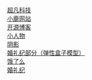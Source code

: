 <a href="https://lhy8.github.io//day06/code/html/超凡科技.html">超凡科技</a><br>
<a href="https://lhy8.github.io/day09/code/html/小鹿网站.html">小鹿网站</a>
<br>
<a href="https://lhy8.github.io/day14/code/html/开源博客.html">开源博客</a>
<br>
<a href="lhy8.github.io/day11/code/html/小人物.html">小人物</a>
<br>
<a href="lhy8.github.io/day11/code/html/阴影.html">阴影</a>
<br>
<a href="lhy8.github.io/day13/code/html/弹性盒子模型.html">婚礼纪部分（弹性盒子模型）</a>
<br>
<a href="lhy8.github.io/day15/code/html/饿了么.html">饿了么</a>
<br>
<a href="https://lhy8.github.io/day16/code/html/婚礼纪.html">婚礼纪</a>
